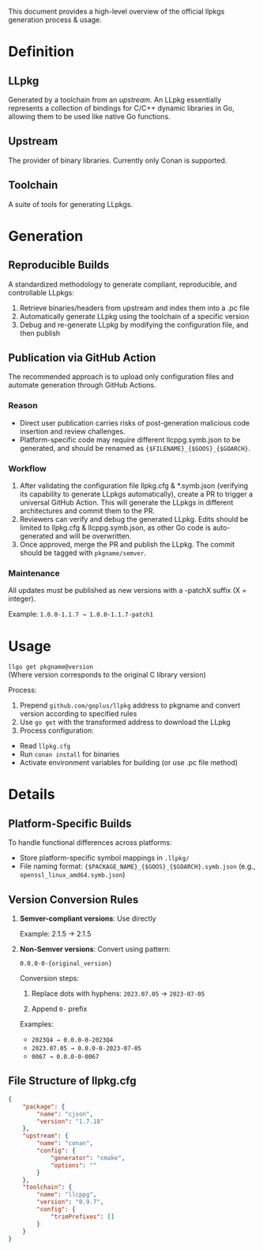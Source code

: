 This document provides a high-level overview of the official llpkgs generation process & usage.

# Definition

## LLpkg

Generated by a toolchain from an _upstream_. An LLpkg essentially represents a collection of bindings for C/C++ dynamic libraries in Go, allowing them to be used like native Go functions.

## Upstream

The provider of binary libraries. Currently only Conan is supported.

## Toolchain

A suite of tools for generating LLpkgs.

# Generation

## Reproducible Builds

A standardized methodology to generate compliant, reproducible, and controllable LLpkgs:

1. Retrieve binaries/headers from upstream and index them into a .pc file
2. Automatically generate LLpkg using the toolchain of a specific version
3. Debug and re-generate LLpkg by modifying the configuration file, and then publish

## Publication via GitHub Action

The recommended approach is to upload only configuration files and automate generation through GitHub Actions.

### Reason

-   Direct user publication carries risks of post-generation malicious code insertion and review challenges.
-   Platform-specific code may require different llcppg.symb.json to be generated, and should be renamed as `{$FILENAME}_{$GOOS}_{$GOARCH}`.

### Workflow

1. After validating the configuration file llpkg.cfg & \*.symb.json (verifying its capability to generate LLpkgs automatically), create a PR to trigger a universal GitHub Action. This will generate the LLpkgs in different architectures and commit them to the PR.
2. Reviewers can verify and debug the generated LLpkg. Edits should be limited to llpkg.cfg & llcppg.symb.json, as other Go code is auto-generated and will be overwritten.
3. Once approved, merge the PR and publish the LLpkg. The commit should be tagged with `pkgname/semver`.

### Maintenance

All updates must be published as new versions with a -patchX suffix (X = integer).

Example: `1.0.0-1.1.7 → 1.0.0-1.1.7-patch1`

# Usage

`llgo get pkgname@version`  
(Where version corresponds to the original C library version)

Process:

1. Prepend `github.com/goplus/llpkg` address to pkgname and convert version according to specified rules
2. Use `go get` with the transformed address to download the LLpkg
3. Process configuration:

-   Read `llpkg.cfg`
-   Run `conan install` for binaries
-   Activate environment variables for building (or use .pc file method)

# Details

## Platform-Specific Builds

To handle functional differences across platforms:

-   Store platform-specific symbol mappings in `.llpkg/`
-   File naming format:
    `{$PACKAGE_NAME}_{$GOOS}_{$GOARCH}.symb.json`
    (e.g., `openssl_linux_amd64.symb.json`)

## Version Conversion Rules

1. **Semver-compliant versions**: Use directly

    Example: 2.1.5 → 2.1.5

2. **Non-Semver versions**: Convert using pattern:

    `0.0.0-0-{original_version}`

    Conversion steps:

    1. Replace dots with hyphens: `2023.07.05` → `2023-07-05`

    2. Append `0-` prefix

    Examples:

    - `2023Q4 → 0.0.0-0-2023Q4`
    - `2023.07.05 → 0.0.0-0-2023-07-05`
    - `0067 → 0.0.0-0-0067`

## File Structure of llpkg.cfg

```json
{
    "package": {
        "name": "cjson",
        "version": "1.7.18"
    },
    "upstream": {
        "name": "conan",
        "config": {
            "generator": "cmake",
            "options": ""
        }
    },
    "toolchain": {
        "name": "llcppg",
        "version": "0.9.7",
        "config": {
            "trimPrefixes": []
        }
    }
}
```
